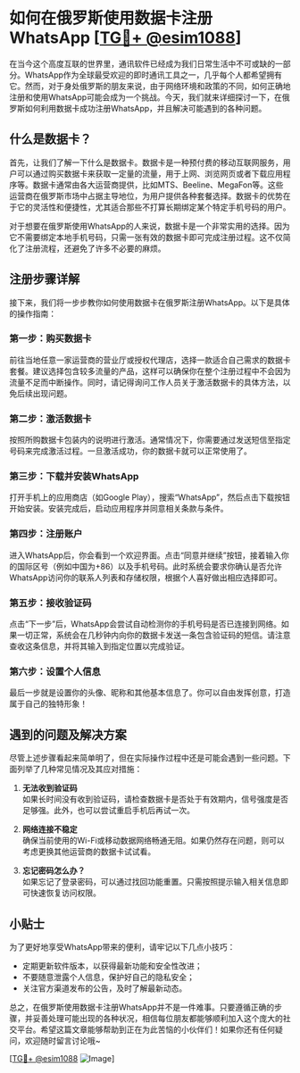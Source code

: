 # 如何在俄罗斯使用数据卡注册WhatsApp [[TG💪+ @esim1088](https://t.me/s/esim1088)]

在当今这个高度互联的世界里，通讯软件已经成为我们日常生活中不可或缺的一部分。WhatsApp作为全球最受欢迎的即时通讯工具之一，几乎每个人都希望拥有它。然而，对于身处俄罗斯的朋友来说，由于网络环境和政策的不同，如何正确地注册和使用WhatsApp可能会成为一个挑战。今天，我们就来详细探讨一下，在俄罗斯如何利用数据卡成功注册WhatsApp，并且解决可能遇到的各种问题。

## 什么是数据卡？

首先，让我们了解一下什么是数据卡。数据卡是一种预付费的移动互联网服务，用户可以通过购买数据卡来获取一定量的流量，用于上网、浏览网页或者下载应用程序等。数据卡通常由各大运营商提供，比如MTS、Beeline、MegaFon等。这些运营商在俄罗斯市场中占据主导地位，为用户提供各种套餐选择。数据卡的优势在于它的灵活性和便捷性，尤其适合那些不打算长期绑定某个特定手机号码的用户。

对于想要在俄罗斯使用WhatsApp的人来说，数据卡是一个非常实用的选择。因为它不需要绑定本地手机号码，只需一张有效的数据卡即可完成注册过程。这不仅简化了注册流程，还避免了许多不必要的麻烦。

## 注册步骤详解

接下来，我们将一步步教你如何使用数据卡在俄罗斯注册WhatsApp。以下是具体的操作指南：

### 第一步：购买数据卡

前往当地任意一家运营商的营业厅或授权代理店，选择一款适合自己需求的数据卡套餐。建议选择包含较多流量的产品，这样可以确保你在整个注册过程中不会因为流量不足而中断操作。同时，请记得询问工作人员关于激活数据卡的具体方法，以免后续出现问题。

### 第二步：激活数据卡

按照所购数据卡包装内的说明进行激活。通常情况下，你需要通过发送短信至指定号码来完成激活过程。一旦激活成功，你的数据卡就可以正常使用了。

### 第三步：下载并安装WhatsApp

打开手机上的应用商店（如Google Play），搜索“WhatsApp”，然后点击下载按钮开始安装。安装完成后，启动应用程序并同意相关条款与条件。

### 第四步：注册账户

进入WhatsApp后，你会看到一个欢迎界面。点击“同意并继续”按钮，接着输入你的国际区号（例如中国为+86）以及手机号码。此时系统会要求你确认是否允许WhatsApp访问你的联系人列表和存储权限，根据个人喜好做出相应选择即可。

### 第五步：接收验证码

点击“下一步”后，WhatsApp会尝试自动检测你的手机号码是否已连接到网络。如果一切正常，系统会在几秒钟内向你的数据卡发送一条包含验证码的短信。请注意查收这条信息，并将其输入到指定位置以完成验证。

### 第六步：设置个人信息

最后一步就是设置你的头像、昵称和其他基本信息了。你可以自由发挥创意，打造属于自己的独特形象！

## 遇到的问题及解决方案

尽管上述步骤看起来简单明了，但在实际操作过程中还是可能会遇到一些问题。下面列举了几种常见情况及其应对措施：

1. **无法收到验证码**  
   如果长时间没有收到验证码，请检查数据卡是否处于有效期内，信号强度是否足够强。此外，也可以尝试重启手机后再试一次。

2. **网络连接不稳定**  
   确保当前使用的Wi-Fi或移动数据网络畅通无阻。如果仍然存在问题，则可以考虑更换其他运营商的数据卡试试看。

3. **忘记密码怎么办？**  
   如果忘记了登录密码，可以通过找回功能重置。只需按照提示输入相关信息即可快速恢复访问权限。

## 小贴士

为了更好地享受WhatsApp带来的便利，请牢记以下几点小技巧：
- 定期更新软件版本，以获得最新功能和安全性改进；
- 不要随意泄露个人信息，保护好自己的隐私安全；
- 关注官方渠道发布的公告，及时了解最新动态。

总之，在俄罗斯使用数据卡注册WhatsApp并不是一件难事。只要遵循正确的步骤，并妥善处理可能出现的各种状况，相信每位朋友都能够顺利加入这个庞大的社交平台。希望这篇文章能够帮助到正在为此苦恼的小伙伴们！如果你还有任何疑问，欢迎随时留言讨论哦~

[[TG💪+ @esim1088](https://t.me/s/esim1088) ![Image](https://i.postimg.cc/4NQfJmqS/Snipaste-2025-05-13-00-14-12.png)]